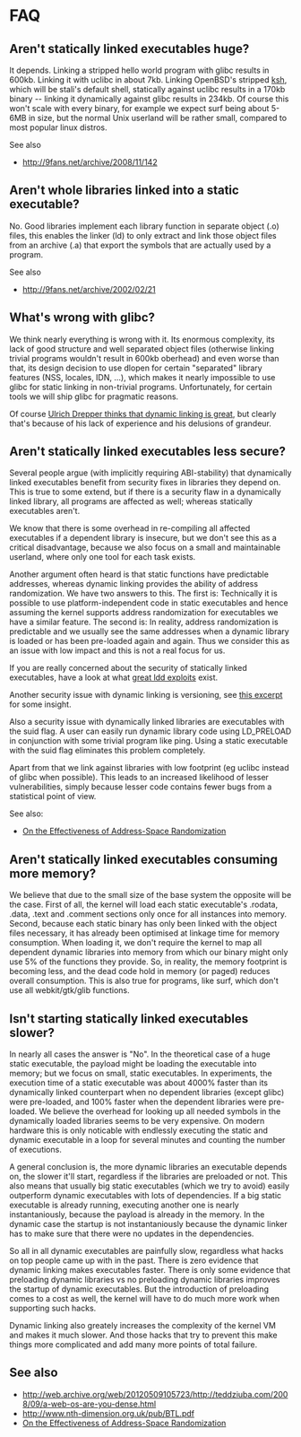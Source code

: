 FAQ
===

Aren't statically linked executables huge?
-------------------------------------------
It depends. Linking a stripped hello world program with glibc results in 600kb.
Linking it with uclibc in about 7kb. Linking OpenBSD's stripped [ksh](git://github.com/dryfish/openbsd-pdksh.git), which
will be stali's default shell, statically against uclibc results in a 170kb
binary -- linking it dynamically against glibc results in 234kb.
Of course this won't scale with every binary, for example we expect surf
being about 5-6MB in size, but the normal Unix userland will be rather small,
compared to most popular linux distros.

See also

* <http://9fans.net/archive/2008/11/142>

Aren't whole libraries linked into a static executable?
-------------------------------------------------------
No. Good libraries implement each library function in separate object (.o)
files, this enables the linker (ld) to only extract and link those
object files from an archive (.a) that export the symbols that are
actually used by a program.

See also

* <http://9fans.net/archive/2002/02/21>

What's wrong with glibc?
------------------------
We think nearly everything is wrong with it. Its enormous complexity,
its lack of good structure and well separated object files
(otherwise linking trivial programs wouldn't result in 600kb oberhead) and
even worse than that, its design decision to use dlopen for certain
"separated" library features (NSS, locales, IDN, ...), which makes it nearly
impossible to use glibc for static linking in non-trivial programs.
Unfortunately, for certain tools we will ship glibc for pragmatic reasons.

Of course [Ulrich Drepper thinks that dynamic linking is
great](http://people.redhat.com/drepper/no_static_linking.html), but clearly
that's because of his lack of experience and his delusions of grandeur.


Aren't statically linked executables less secure?
----------------------------------------------
Several people argue (with implicitly requiring ABI-stability) that dynamically
linked executables benefit from security fixes in libraries they depend on.
This is true to some extend, but if there is a security flaw in a dynamically
linked library, all programs are affected as well; whereas statically
executables aren't.

We know that there is some overhead in re-compiling all affected executables if
a dependent library is insecure, but we don't see this as a critical
disadvantage, because we also focus on a small and maintainable userland, where
only one tool for each task exists.

Another argument often heard is that static functions have predictable
addresses, whereas dynamic linking provides the ability of address
randomization. We have two answers to this. The first is: Technically it is
possible to use platform-independent code in static executables and hence assuming
the kernel supports address randomization for executables we have a similar
feature. The second is: In reality, address randomization is predictable
and we usually see the same addresses when a dynamic library is loaded or has
been pre-loaded again and again. Thus we consider this as an issue with low
impact and this is not a real focus for us.

If you are really concerned about the security of statically linked executables,
have a look at what [great ldd exploits](http://www.catonmat.net/blog/ldd-arbitrary-code-execution/) exist.

Another security issue with dynamic linking is versioning, see [this
excerpt](http://harmful.cat-v.org/software/dynamic-linking/versioned-symbols)
for some insight.

Also a security issue with dynamically linked libraries are executables with
the suid flag. A user can easily run dynamic library code using LD_PRELOAD in
conjunction with some trivial program like ping. Using a static 
executable with the suid flag eliminates this problem completely.

Apart from that we link against libraries with low footprint (eg uclibc instead
of glibc when possible). This leads to an increased likelihood
of lesser vulnerabilities, simply because lesser code contains fewer bugs from
a statistical point of view.

See also:
* [On the Effectiveness of Address-Space Randomization](http://benpfaff.org/papers/asrandom.pdf)

Aren't statically linked executables consuming more memory?
--------------------------------------------------------
We believe that due to the small size of the base system the opposite will be
the case. First of all, the kernel will load each static executable's .rodata, .data,
.text and .comment sections only once for all instances into memory.
Second, because each static binary has only been linked with the object files
necessary, it has already been optimised at linkage time for memory
consumption. When loading it, we don't require the kernel to map all
dependent dynamic libraries into memory from which our binary might only use 5%
of the functions they provide. So, in reality, the memory footprint is becoming
less, and the dead code hold in memory (or paged) reduces overall consumption.
This is also true for programs, like surf, which don't use all webkit/gtk/glib
functions.

Isn't starting statically linked executables slower?
----------------------------------------------------
In nearly all cases the answer is "No". In the theoretical case of a huge static
executable, the payload might be loading the executable into memory; but we
focus on small, static executables. In experiments, the execution time of a static
executable was about 4000% faster than its dynamically linked counterpart
when no dependent libraries (except glibc) were pre-loaded, and 100% faster when
the dependent libraries were pre-loaded. We believe the overhead for looking up
all needed symbols in the dynamically loaded libraries seems to be very
expensive. On modern hardware this is only noticable with endlessly executing
the static and dynamic executable in a loop for several minutes and counting
the number of executions. 

A general conclusion is, the more dynamic libraries an executable depends on,
the slower it'll start, regardless if the libraries are preloaded or not.
This also means that usually big static executables (which we try to avoid)
easily outperform dynamic executables with lots of dependencies. If a big
static executable is already running, executing another one is nearly
instantaniously, because the payload is already in the memory. In the dynamic
case the startup is not instantaniously because the dynamic linker has to make
sure that there were no updates in the dependencies.

So all in all dynamic executables are painfully slow, regardless what hacks on
top people came up with in the past. There is zero evidence that dynamic
linking makes executables faster. There is only some evidence that preloading
dynamic libraries vs no preloading dynamic libraries improves the startup of
dynamic executables. But the introduction of preloading comes to a cost as
well, the kernel will have to do much more work when supporting such hacks.

Dynamic linking also greately increases the complexity of the kernel VM and
makes it much slower. And those hacks that try to prevent this make things more
complicated and add many more points of total failure.

See also
--------
* <http://web.archive.org/web/20120509105723/http://teddziuba.com/2008/09/a-web-os-are-you-dense.html>
* <http://www.nth-dimension.org.uk/pub/BTL.pdf>
* [On the Effectiveness of Address-Space Randomization](http://benpfaff.org/papers/asrandom.pdf)

